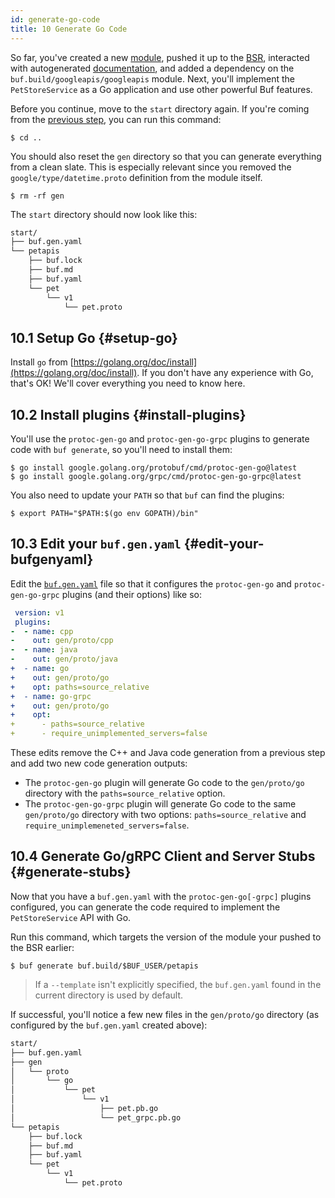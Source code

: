 ```yaml
---
id: generate-go-code
title: 10 Generate Go Code
---
```


So far, you've created a new [module](../bsr/overview.md#module), pushed it up to the
[BSR](../bsr/overview.md), interacted with autogenerated [documentation](view-generated-documentation.md),
and added a dependency on the `buf.build/googleapis/googleapis` module. Next, you'll implement the
`PetStoreService` as a Go application and use other powerful Buf features.

Before you continue, move to the `start` directory again. If you're coming from the [previous
step](add-a-dependency), you can run this command:

```terminal
$ cd ..
```

You should also reset the `gen` directory so that you can generate everything from a clean slate.
This is especially relevant since you removed the `google/type/datetime.proto` definition from
the module itself.

```terminal
$ rm -rf gen
```

The `start` directory should now look like this:

```sh
start/
├── buf.gen.yaml
└── petapis
    ├── buf.lock
    ├── buf.md
    ├── buf.yaml
    └── pet
        └── v1
            └── pet.proto
```

## 10.1 Setup Go {#setup-go}

Install `go` from [https://golang.org/doc/install](https://golang.org/doc/install). If you don't have any experience with Go,
that's OK! We'll cover everything you need to know here.

## 10.2 Install plugins {#install-plugins}

You'll use the `protoc-gen-go` and `protoc-gen-go-grpc` plugins to generate code with `buf generate`,
so you'll need to install them:

```terminal
$ go install google.golang.org/protobuf/cmd/protoc-gen-go@latest
$ go install google.golang.org/grpc/cmd/protoc-gen-go-grpc@latest
```

You also need to update your `PATH` so that `buf` can find the plugins:

```terminal
$ export PATH="$PATH:$(go env GOPATH)/bin"
```

## 10.3 Edit your `buf.gen.yaml` {#edit-your-bufgenyaml}

Edit the [`buf.gen.yaml`](../configuration/v1/buf-gen-yaml.md) file so that it configures the
`protoc-gen-go` and `protoc-gen-go-grpc` plugins (and their options) like so:

```yaml title="buf.gen.yaml" {3-14}
 version: v1
 plugins:
-  - name: cpp
-    out: gen/proto/cpp
-  - name: java
-    out: gen/proto/java
+  - name: go
+    out: gen/proto/go
+    opt: paths=source_relative
+  - name: go-grpc
+    out: gen/proto/go
+    opt:
+      - paths=source_relative
+      - require_unimplemented_servers=false
```

These edits remove the C++ and Java code generation from a previous step and add two new code
generation outputs:

* The `protoc-gen-go` plugin will generate Go code to the `gen/proto/go` directory with the
  `paths=source_relative` option.
* The `protoc-gen-go-grpc` plugin will generate Go code to the same `gen/proto/go` directory with
  two options: `paths=source_relative` and `require_unimplemeneted_servers=false`.

## 10.4 Generate Go/gRPC Client and Server Stubs {#generate-stubs}

Now that you have a `buf.gen.yaml` with the `protoc-gen-go[-grpc]` plugins configured, you can generate the code
required to implement the `PetStoreService` API with Go.

Run this command, which targets the version of the module your pushed to the BSR earlier:

```terminal
$ buf generate buf.build/$BUF_USER/petapis
```

> If a `--template` isn't explicitly specified, the `buf.gen.yaml` found in the current directory is used by default.

If successful, you'll notice a few new files in the `gen/proto/go` directory (as configured by the `buf.gen.yaml`
created above):

```sh
start/
├── buf.gen.yaml
├── gen
│   └── proto
│       └── go
│           └── pet
│               └── v1
│                   ├── pet.pb.go
│                   └── pet_grpc.pb.go
└── petapis
    ├── buf.lock
    ├── buf.md
    ├── buf.yaml
    └── pet
        └── v1
            └── pet.proto
```
